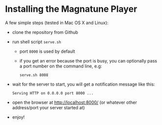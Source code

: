 # Installing the Magnatune Player

A few simple steps (tested in Mac OS X and Linux):

- clone the repository from Github
- run shell script `serve.sh`
    - port `8000` is used by default
    - if you get an error because the port is busy, you can optionally
      pass a port number on the command line, e.g:
      
          serve.sh 8008

- wait for the server to start, you will get a notification message like
  this:

      Serving HTTP on 0.0.0.0 port 8000 ...

- open the browser at <http://localhost:8000/> (or whatever other
  address/port your server started at)
- enjoy!

